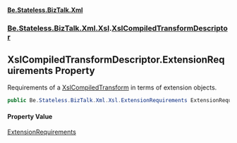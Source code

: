 #### [Be.Stateless.BizTalk.Xml](README.md 'README')
### [Be.Stateless.BizTalk.Xml.Xsl](Be.Stateless.BizTalk.Xml.Xsl.md 'Be.Stateless.BizTalk.Xml.Xsl').[XslCompiledTransformDescriptor](XslCompiledTransformDescriptor.md 'Be.Stateless.BizTalk.Xml.Xsl.XslCompiledTransformDescriptor')

## XslCompiledTransformDescriptor.ExtensionRequirements Property

Requirements of a [XslCompiledTransform](XslCompiledTransformDescriptor.XslCompiledTransform.md 'Be.Stateless.BizTalk.Xml.Xsl.XslCompiledTransformDescriptor.XslCompiledTransform') in terms of extension objects.

```csharp
public Be.Stateless.BizTalk.Xml.Xsl.ExtensionRequirements ExtensionRequirements { get; }
```

#### Property Value
[ExtensionRequirements](ExtensionRequirements.md 'Be.Stateless.BizTalk.Xml.Xsl.ExtensionRequirements')